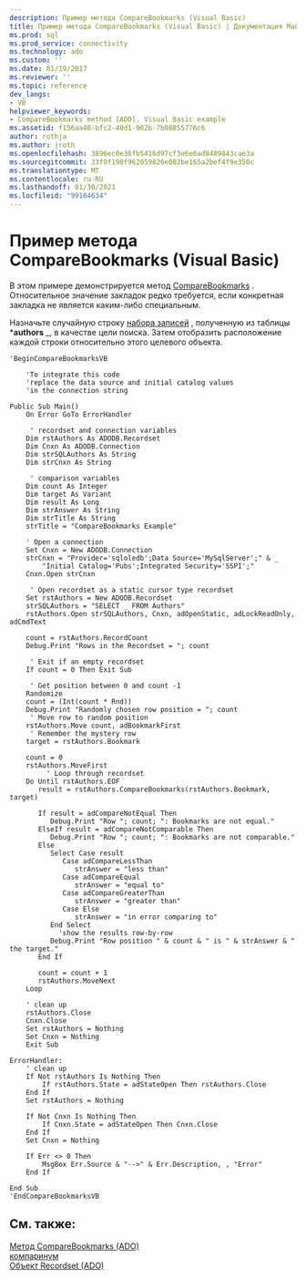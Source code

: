 ```yaml
---
description: Пример метода CompareBookmarks (Visual Basic)
title: Пример метода CompareBookmarks (Visual Basic) | Документация Майкрософт
ms.prod: sql
ms.prod_service: connectivity
ms.technology: ado
ms.custom: ''
ms.date: 01/19/2017
ms.reviewer: ''
ms.topic: reference
dev_langs:
- VB
helpviewer_keywords:
- CompareBookmarks method [ADO], Visual Basic example
ms.assetid: f156aa48-bfc2-40d1-962b-7b08855776c6
author: rothja
ms.author: jroth
ms.openlocfilehash: 3896ec0e36fb5416d97cf3e6e6ad8409843cae3a
ms.sourcegitcommit: 33f0f190f962059826e002be165a2bef4f9e350c
ms.translationtype: MT
ms.contentlocale: ru-RU
ms.lasthandoff: 01/30/2021
ms.locfileid: "99164634"
---
```

# <a name="comparebookmarks-method-example-vb"></a>Пример метода CompareBookmarks (Visual Basic)
В этом примере демонстрируется метод [CompareBookmarks](./comparebookmarks-method-ado.md) . Относительное значение закладок редко требуется, если конкретная закладка не является каким-либо специальным.  
  
 Назначьте случайную строку [набора записей](./recordset-object-ado.md) , полученную из таблицы ***authors** _, в качестве цели поиска. Затем отобразить расположение каждой строки относительно этого целевого объекта.  
  
```  
'BeginCompareBookmarksVB  
  
    'To integrate this code  
    'replace the data source and initial catalog values  
    'in the connection string  
  
Public Sub Main()  
    On Error GoTo ErrorHandler  
  
     ' recordset and connection variables  
    Dim rstAuthors As ADODB.Recordset  
    Dim Cnxn As ADODB.Connection  
    Dim strSQLAuthors As String  
    Dim strCnxn As String  
  
     ' comparison variables  
    Dim count As Integer  
    Dim target As Variant  
    Dim result As Long  
    Dim strAnswer As String  
    Dim strTitle As String  
    strTitle = "CompareBookmarks Example"  
  
    ' Open a connection  
    Set Cnxn = New ADODB.Connection  
    strCnxn = "Provider='sqloledb';Data Source='MySqlServer';" & _  
        "Initial Catalog='Pubs';Integrated Security='SSPI';"  
    Cnxn.Open strCnxn  
  
     ' Open recordset as a static cursor type recordset  
    Set rstAuthors = New ADODB.Recordset  
    strSQLAuthors = "SELECT _ FROM Authors"  
    rstAuthors.Open strSQLAuthors, Cnxn, adOpenStatic, adLockReadOnly, adCmdText  
  
    count = rstAuthors.RecordCount  
    Debug.Print "Rows in the Recordset = "; count  
  
     ' Exit if an empty recordset  
    If count = 0 Then Exit Sub  
  
     ' Get position between 0 and count -1  
    Randomize  
    count = (Int(count * Rnd))  
    Debug.Print "Randomly chosen row position = "; count  
     ' Move row to random position  
    rstAuthors.Move count, adBookmarkFirst  
     ' Remember the mystery row  
    target = rstAuthors.Bookmark  
  
    count = 0  
    rstAuthors.MoveFirst  
         ' Loop through recordset  
    Do Until rstAuthors.EOF  
       result = rstAuthors.CompareBookmarks(rstAuthors.Bookmark, target)  
  
       If result = adCompareNotEqual Then  
          Debug.Print "Row "; count; ": Bookmarks are not equal."  
       ElseIf result = adCompareNotComparable Then  
          Debug.Print "Row "; count; ": Bookmarks are not comparable."  
       Else  
          Select Case result  
             Case adCompareLessThan  
                strAnswer = "less than"  
             Case adCompareEqual  
                strAnswer = "equal to"  
             Case adCompareGreaterThan  
                strAnswer = "greater than"  
             Case Else  
                strAnswer = "in error comparing to"  
          End Select  
            'show the results row-by-row  
          Debug.Print "Row position " & count & " is " & strAnswer & " the target."  
       End If  
  
       count = count + 1  
       rstAuthors.MoveNext  
    Loop  
  
    ' clean up  
    rstAuthors.Close  
    Cnxn.Close  
    Set rstAuthors = Nothing  
    Set Cnxn = Nothing  
    Exit Sub  
  
ErrorHandler:  
    ' clean up  
    If Not rstAuthors Is Nothing Then  
        If rstAuthors.State = adStateOpen Then rstAuthors.Close  
    End If  
    Set rstAuthors = Nothing  
  
    If Not Cnxn Is Nothing Then  
        If Cnxn.State = adStateOpen Then Cnxn.Close  
    End If  
    Set Cnxn = Nothing  
  
    If Err <> 0 Then  
        MsgBox Err.Source & "-->" & Err.Description, , "Error"  
    End If  
  
End Sub  
'EndCompareBookmarksVB  
```  
  
## <a name="see-also"></a>См. также:  
 [Метод CompareBookmarks (ADO)](./comparebookmarks-method-ado.md)   
 [компаринум](./compareenum.md)   
 [Объект Recordset (ADO)](./recordset-object-ado.md)